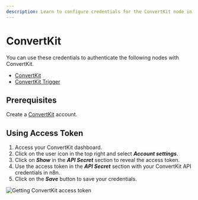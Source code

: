 ```yaml
---
description: Learn to configure credentials for the ConvertKit node in n8n
---
```


# ConvertKit

You can use these credentials to authenticate the following nodes with ConvertKit.
- [ConvertKit](../../nodes-library/nodes/ConvertKit/README.md)
- [ConvertKit Trigger](../../nodes-library/trigger-nodes/ConvertKitTrigger/README.md)

## Prerequisites

Create a [ConvertKit](https://convertkit.com/) account.

## Using Access Token

1. Access your ConvertKit dashboard.
2. Click on the user icon in the top right and select ***Account settings***.
3. Click on ***Show*** in the ***API Secret*** section to reveal the access token.
4. Use the access token in the ***API Secret*** section with your ConvertKit API credentials in n8n.
5. Click on the ***Save*** button to save your credentials.

![Getting ConvertKit access token](./using-access-token.gif)
